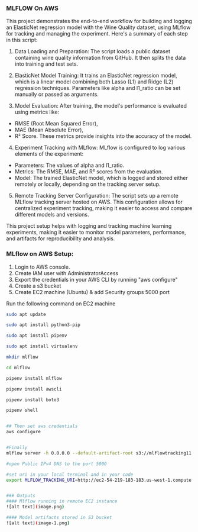 ### MLFLOW On AWS
This project demonstrates the end-to-end workflow for building and logging an ElasticNet regression model with the Wine Quality dataset, using MLflow for tracking and managing the experiment. Here's a summary of each step in this script:

1. Data Loading and Preparation: The script loads a public dataset containing wine quality information from GitHub. It then splits the data into training and test sets.

2. ElasticNet Model Training: It trains an ElasticNet regression model, which is a linear model combining both Lasso (L1) and Ridge (L2) regression techniques. Parameters like alpha and l1_ratio can be set manually or passed as arguments.

3. Model Evaluation: After training, the model's performance is evaluated using metrics like:

- RMSE (Root Mean Squared Error),
- MAE (Mean Absolute Error),
- R² Score. These metrics provide insights into the accuracy of the model.

4. Experiment Tracking with MLflow: MLflow is configured to log various elements of the experiment:

- Parameters: The values of alpha and l1_ratio.
- Metrics: The RMSE, MAE, and R² scores from the evaluation.
- Model: The trained ElasticNet model, which is logged and stored either remotely or locally, depending on the tracking server setup.

5. Remote Tracking Server Configuration: The script sets up a remote MLflow tracking server hosted on AWS. This configuration allows for centralized experiment tracking, making it easier to access and compare different models and versions.

This project setup helps with logging and tracking machine learning experiments, making it easier to monitor model parameters, performance, and artifacts for reproducibility and analysis.


### MLflow on AWS Setup:

1. Login to AWS console.
2. Create IAM user with AdministratorAccess
3. Export the credentials in your AWS CLI by running "aws configure"
4. Create a s3 bucket
5. Create EC2 machine (Ubuntu) & add Security groups 5000 port

Run the following command on EC2 machine
```bash
sudo apt update

sudo apt install python3-pip

sudo apt install pipenv

sudo apt install virtualenv

mkdir mlflow

cd mlflow

pipenv install mlflow

pipenv install awscli

pipenv install boto3

pipenv shell


## Then set aws credentials
aws configure


#Finally 
mlflow server -h 0.0.0.0 --default-artifact-root s3://mlflowtracking11

#open Public IPv4 DNS to the port 5000

#set uri in your local terminal and in your code 
export MLFLOW_TRACKING_URI=http://ec2-54-219-183-183.us-west-1.compute.amazonaws.com:5000/


### Outputs 
#### Mlflow running in remote EC2 instance 
![alt text](image.png)

#### Model artifacts stored in S3 bucket 
![alt text](image-1.png)

